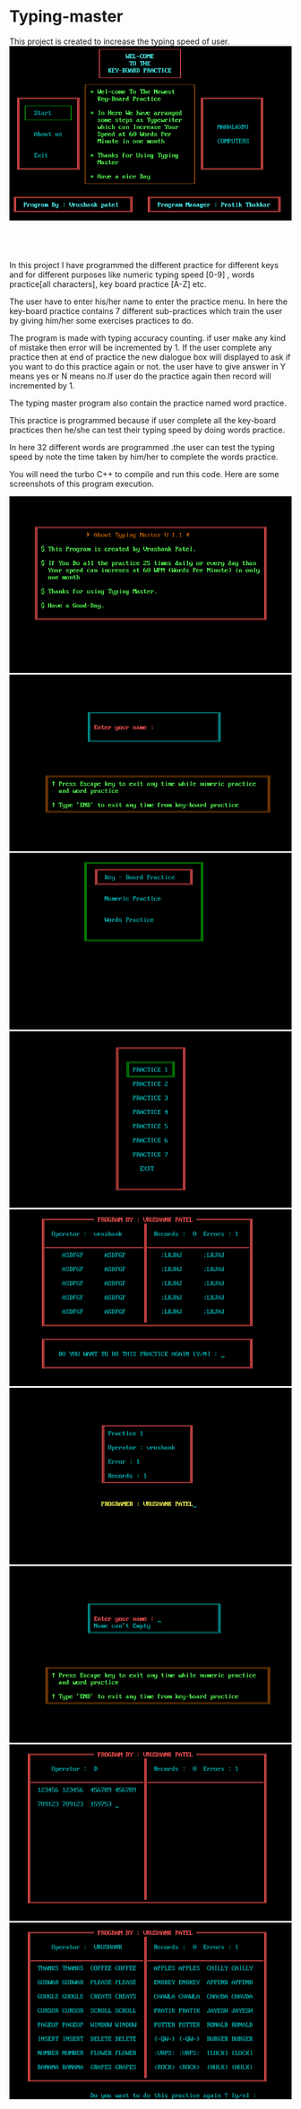 # Typing-master

This project is created to increase the typing speed of user. 
![Image not found](https://github.com/VrushankPatel/Typing-master/blob/master/ScreenShots/1.png)
<br><br><br><br><br>
In this project I have programmed the different practice for different keys and for different purposes like numeric typing speed [0-9] , words practice[all characters], key board practice [A-Z] etc.

The user have to enter his/her name to enter the practice menu.
In here the key-board practice contains 7 different sub-practices which train the user by giving him/her some exercises practices to do.

The program is made with typing accuracy counting. if user make any kind of mistake then error will be incremented by 1.
If the user complete any practice then at end of practice the new dialogue box will displayed to ask if you want to do this practice again or not. the user have to give answer in Y means yes or N means no.If user do the practice again then record will incremented by 1.

The typing master program also contain the practice named word practice.

This practice is programmed because if user complete all the key-board practices then he/she can test their typing speed by doing words practice.

In here 32 different words are programmed .the user can test the typing speed by note the time taken by him/her to complete the words practice.

You will need the turbo C++ to compile and run this code.
Here are some screenshots of this program execution.

![Image not found](https://github.com/VrushankPatel/Typing-master/blob/master/ScreenShots/2.png)
![Image not found](https://github.com/VrushankPatel/Typing-master/blob/master/ScreenShots/3.png)
![Image not found](https://github.com/VrushankPatel/Typing-master/blob/master/ScreenShots/4.png)
![Image not found](https://github.com/VrushankPatel/Typing-master/blob/master/ScreenShots/5.png)
![Image not found](https://github.com/VrushankPatel/Typing-master/blob/master/ScreenShots/6.png)
![Image not found](https://github.com/VrushankPatel/Typing-master/blob/master/ScreenShots/7.png)
![Image not found](https://github.com/VrushankPatel/Typing-master/blob/master/ScreenShots/8.png)
![Image not found](https://github.com/VrushankPatel/Typing-master/blob/master/ScreenShots/9.png)
![Image not found](https://github.com/VrushankPatel/Typing-master/blob/master/ScreenShots/10.png)
